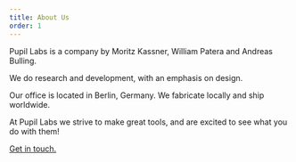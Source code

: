 ```yaml
---
title: About Us
order: 1
---
```


Pupil Labs is a company by Moritz Kassner, William Patera and Andreas Bulling.

We do research and development, with an emphasis on design. 

Our office is located in Berlin, Germany. We fabricate locally and ship worldwide. 

At Pupil Labs we strive to make great tools, and are excited to see what you do with them!

<a href="mailto:info@pupil-labs.com" target="_blank" alt="Contact us">Get in touch.</a>
